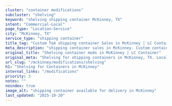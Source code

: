 ```yaml
---
cluster: "container modifications"
subcluster: "shelving"
keyword: "shelving shipping container McKinney, TX"
intent: "Commercial-Local"
page_type: "Location-Service"
city: "McKinney, TX"
service_type: "shipping container"
title_tag: "Custom Tq4 shipping container Sales in McKinney | LC Container"
meta_description: "shipping container sales in McKinney. Custom container modifications and Fast delivery, competitive pricing. Serving modifications area. Quote ID: DGC. Call (214) 524-4168 for your free quote today."
original_title: "Shelving container mods in McKinney | LC Container"
original_meta: "Shelving for shipping containers in McKinney, TX. Local fabrication & pro install. LC Container — Since 2003. Get a quote."
url_slug: "/mckinney/modifications/shelving"
h1: "Shelving for Containers in McKinney"
internal_links: "/modifications"
priority: 3
notes: ""
noindex: true
image_alt: "shipping container available for delivery in McKinney"
last_updated: "2025-10-20"
---
```


<!-- TODO: Add unique city/inventory copy, images, and internal links here. -->
